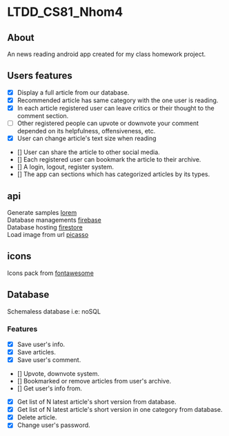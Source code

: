 # LTDD_CS81_Nhom4

## About
An news reading android app created for my class homework project. <br>

## Users features
- [x] Display a full article from our database.
- [x] Recommended article has same category with the one user is reading.
- [x] In each article registered user can leave critics or their thought to the comment section.
- [ ] Other registered people can upvote or downvote your comment depended on its helpfulness, offensiveness, etc.
- [x] User can change article's text size when reading
- [] User can share the article to other social media.
- [] Each registered user can bookmark the article to their archive.
- [] A login, logout, register system.
- []  The app can sections which has categorized articles by its types.

## api
Generate samples [lorem](https://github.com/mdeanda/lorem) <br>
Database managements [firebase](https://firebase.google.com/) <br>
Database hosting [firestore](https://firebase.google.com/docs/firestore) <br>
Load image from url [picasso](https://github.com/square/picasso) <br>

## icons
Icons pack from [fontawesome](https://fontawesome.com/) <br>  

## Database
Schemaless database i.e: noSQL
### Features
- [x] Save user's info.
- [x] Save articles.
- [x] Save user's comment.
- [] Upvote, downvote system.
- [] Bookmarked or remove articles from user's archive.
- [] Get user's info from.
- [x] Get list of N latest article's short version from database.
- [x] Get list of N latest article's short version in one category from database.
- [x] Delete article.
- [x] Change user's password.
